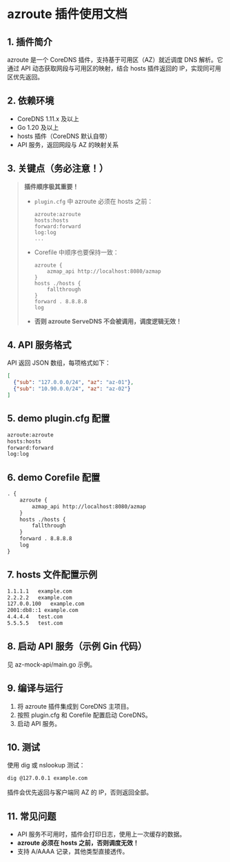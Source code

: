# azroute 插件使用文档

## 1. 插件简介
azroute 是一个 CoreDNS 插件，支持基于可用区（AZ）就近调度 DNS 解析。它通过 API 动态获取网段与可用区的映射，结合 hosts 插件返回的 IP，实现同可用区优先返回。

## 2. 依赖环境
- CoreDNS 1.11.x 及以上
- Go 1.20 及以上
- hosts 插件（CoreDNS 默认自带）
- API 服务，返回网段与 AZ 的映射关系

## 3. 关键点（务必注意！）

> **插件顺序极其重要！**
>
> - `plugin.cfg` 中 azroute 必须在 hosts 之前：
>   ```
>   azroute:azroute
>   hosts:hosts
>   forward:forward
>   log:log
>   ...
>   ```
> - Corefile 中顺序也要保持一致：
>   ```
>   azroute {
>       azmap_api http://localhost:8080/azmap
>   }
>   hosts ./hosts {
>       fallthrough
>   }
>   forward . 8.8.8.8
>   log
>   ```
> - **否则 azroute ServeDNS 不会被调用，调度逻辑无效！**

## 4. API 服务格式
API 返回 JSON 数组，每项格式如下：
```json
[
  {"sub": "127.0.0.0/24", "az": "az-01"},
  {"sub": "10.90.0.0/24", "az": "az-02"}
]
```

## 5. demo plugin.cfg 配置

```txt
azroute:azroute
hosts:hosts
forward:forward
log:log
```

## 6. demo Corefile 配置

```txt
. {
    azroute {
        azmap_api http://localhost:8080/azmap
    }
    hosts ./hosts {
        fallthrough
    }
    forward . 8.8.8.8
    log
}
```

## 7. hosts 文件配置示例
```txt
1.1.1.1   example.com
2.2.2.2   example.com
127.0.0.100   example.com
2001:db8::1 example.com
4.4.4.4   test.com
5.5.5.5   test.com
```

## 8. 启动 API 服务（示例 Gin 代码）
见 az-mock-api/main.go 示例。

## 9. 编译与运行
1. 将 azroute 插件集成到 CoreDNS 主项目。
2. 按照 plugin.cfg 和 Corefile 配置启动 CoreDNS。
3. 启动 API 服务。

## 10. 测试
使用 dig 或 nslookup 测试：
```bash
dig @127.0.0.1 example.com
```
插件会优先返回与客户端同 AZ 的 IP，否则返回全部。

## 11. 常见问题
- API 服务不可用时，插件会打印日志，使用上一次缓存的数据。
- **azroute 必须在 hosts 之前，否则调度无效！**
- 支持 A/AAAA 记录，其他类型直接透传。 